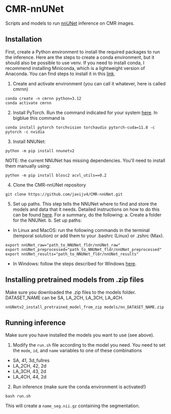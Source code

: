 # CMR-nnUNet
Scripts and models to run [nnUNet](https://github.com/MIC-DKFZ/nnUNet) inference on CMR images.

## Installation
First, create a Python environment to install the required packages to run the inference. Here are the steps to create a conda environment, but it should also be possible to use venv. If you need to install conda, I recommend installing Miniconda, which is a lightweight version of Anaconda. You can find steps to install it in this [link](https://docs.anaconda.com/miniconda/install/#quick-command-line-install).
1. Create and activate environment (you can call it whatever, here is called cmrnn)
```
conda create -n cmrnn python=3.12
conda activate cmrnn
```
2. Install PyTorch. Run the command indicated for your system [here](https://pytorch.org/get-started/locally/). In bigblue this command is 
```
conda install pytorch torchvision torchaudio pytorch-cuda=11.8 -c pytorch -c nvidia
```
3. Install NNUNet: 
```
python -m pip install nnunetv2
```
NOTE: the current NNUNet has missing dependencies. You'll need to install them manually using:
```
python -m pip install blosc2 acvl_utils==0.2
```
4. Clone the CMR-nnUNet repository
```
git clone https://github.com/javijv4/CMR-nnUNet.git
```
5. Set up paths. This step tells the NNUNet where to find and store the models and data that it needs. Detailed instructions on how to do this can be found [here](https://github.com/MIC-DKFZ/nnUNet/blob/master/documentation/set_environment_variables.md). For a summary, do the following:
a. Create a folder for the NNUNet.
b. Set up paths:
* In Linux and MacOS: run the following commands in the terminal (temporal solution) or add them to your .bashrc (Linux) or .zshrc (Max).
```
export nnUNet_raw="path_to_NNUNet_fldr/nnUNet_raw"
export nnUNet_preprocessed="path_to_NNUNet_fldr/nnUNet_preprocessed"
export nnUNet_results="path_to_NNUNet_fldr/nnUNet_results"
```
* In Windows: follow the steps described for Windows [here](https://github.com/MIC-DKFZ/nnUNet/blob/master/documentation/set_environment_variables.md).   


## Installing pretrained models from .zip files
Make sure you downloaded the .zip files to the models folder. DATASET_NAME can be SA, LA_2CH, LA_3CH, LA_4CH.
```
nnUNetv2_install_pretrained_model_from_zip models/nn_DATASET_NAME.zip
```


## Running inference
Make sure you have installed the models you want to use (see above).
1. Modify the `run.sh` file according to the model you need. You need to set the `mode`, `id`, and `name` variables to one of these combinations
* SA, 41, 3d_fullres
* LA_2CH, 42, 2d
* LA_3CH, 43, 2d
* LA_4CH, 44, 2d
2. Run inference (make sure the conda environment is activated!)
```
bash run.sh
```
This will create a `name_seg.nii.gz` containing the segmentation. 
